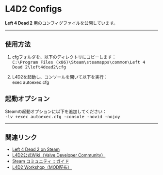 # L4D2 Configs

**Left 4 Dead 2** 用のコンフィグファイルを公開しています。  

---

## 使用方法

1. cfgフォルダを、以下のディレクトリにコピーします：
<br><kbd>C:\Program Files (x86)\Steam\steamapps\common\Left 4 Dead 2\left4dead2\cfg

2. L4D2を起動し、コンソールを開いて以下を実行：
<br>exec autoexec.cfg

## 起動オプション

Steamの起動オプションに以下を追加してください：
<br><kbd>-lv +exec autoexec.cfg -console -novid -nojoy

---

## 関連リンク

- [Left 4 Dead 2 on Steam](https://store.steampowered.com/app/550/Left_4_Dead_2/)
- [L4D2公式Wiki（Valve Developer Community）](https://developer.valvesoftware.com/wiki/Left_4_Dead_2)
- [Steam コミュニティ :: ガイド](https://steamcommunity.com/app/550/guides/)
- [L4D2 Workshop（MOD配布）](https://steamcommunity.com/app/550/workshop/)
